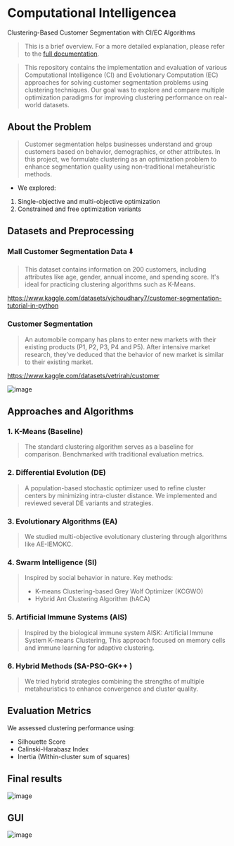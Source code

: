 # Computational Intelligencea
Clustering-Based Customer Segmentation with CI/EC Algorithms

> This is a brief overview. For a more detailed explanation, please refer to the [full documentation](docs/CI_documentation.pdf).



>This repository contains the implementation and evaluation of various Computational Intelligence (CI) and Evolutionary Computation (EC) approaches for solving customer segmentation problems using clustering techniques. Our goal was to explore and compare multiple optimization paradigms for improving clustering performance on real-world datasets.

## About the Problem
>Customer segmentation helps businesses understand and group customers based on behavior, demographics, or other attributes. In this project, we formulate clustering as an optimization problem to enhance segmentation quality using non-traditional metaheuristic methods.

* We explored:
1. Single-objective and multi-objective optimization
2. Constrained and free optimization variants

## Datasets and Preprocessing

### Mall Customer Segmentation Data ⬇️
> This dataset contains information on 200 customers, including attributes like age, gender, annual income, and spending score. It's ideal for practicing clustering algorithms such as K-Means.

https://www.kaggle.com/datasets/vjchoudhary7/customer-segmentation-tutorial-in-python

### Customer Segmentation
> An automobile company has plans to enter new markets with their existing products (P1, P2, P3, P4 and P5). After intensive market research, they’ve deduced that the behavior of new market is similar to their existing market.

https://www.kaggle.com/datasets/vetrirah/customer

![image](https://github.com/user-attachments/assets/092e2e9a-140e-4bf0-9f59-90439e09b248)


## Approaches and Algorithms

### 1. K-Means (Baseline)
> The standard clustering algorithm serves as a baseline for comparison. Benchmarked with traditional evaluation metrics.
### 2. Differential Evolution (DE)
>A population-based stochastic optimizer used to refine cluster centers by minimizing intra-cluster distance. We implemented and reviewed several DE variants and strategies.
### 3. Evolutionary Algorithms (EA)
>We studied multi-objective evolutionary clustering through algorithms like AE-IEMOKC.

### 4. Swarm Intelligence (SI)
> Inspired by social behavior in nature. Key methods:
> * K-means Clustering-based Grey Wolf Optimizer (KCGWO)
> * Hybrid Ant Clustering Algorithm (hACA)

### 5. Artificial Immune Systems (AIS)
> Inspired by the biological immune system
> AISK: Artificial Immune System K-means Clustering, This approach focused on memory cells and immune learning for adaptive clustering.


### 6. Hybrid Methods (SA-PSO-GK++ ) 
> We tried hybrid strategies combining the strengths of multiple metaheuristics to enhance convergence and cluster quality.


## Evaluation Metrics
We assessed clustering performance using:
* Silhouette Score
* Calinski-Harabasz Index
* Inertia (Within-cluster sum of squares)

## Final results 
![image](https://github.com/user-attachments/assets/c7fb0957-eea5-4c21-aa43-f2a97412dfa3)

## GUI 
![image](https://github.com/user-attachments/assets/7e802bbf-7b10-431f-9c6a-33691e20eac1)







